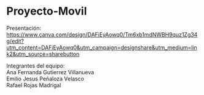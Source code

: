 # Proyecto-Movil

Presentación: https://www.canva.com/design/DAFiEyAowq0/Tm6xb1mdNWBH9quz1Zg34g/edit?utm_content=DAFiEyAowq0&utm_campaign=designshare&utm_medium=link2&utm_source=sharebutton

Integrantes del equipo: <br>
Ana Fernanda Gutierrez Villanueva <br>
Emilio Jesus Peñaloza Velasco <br>
Rafael Rojas Madrigal <br>
